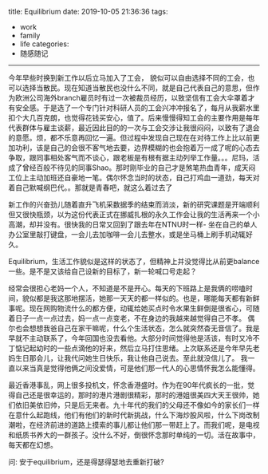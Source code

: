 title: Equilibrium
date: 2019-10-05 21:36:36
tags:
- work
- family
- life
categories:
- 随感随记
---

今年早些时换到新工作以后立马加入了工会， 貌似可以自由选择不同的工会，也可以选择当散民。现在知道当散民也没什么不同，就是自己代表自己的意思，但作为欧洲公司海外branch雇员时有过一次被裁员经历，以致坚信有工会大伞罩着才有安全感。于是选了一个专门针对科研人员的工会兴冲冲报名了，每月从我薪水里扣个大几百克朗，也觉得花钱买安心，值了。后来慢慢得知工会的主要作用是每年代表群体与雇主谈薪，最近因此目的的一次与工会交涉让我很闷闷，以致有了退会的意愿。烦，都不乐意再回忆一遍。但过程中发现自己现在在对待工作上比以前更加功利，该是自己的会很不客气地去要，边界模糊的也会抱着万一成了呢的心态去争取，跟同事相处客气而不谈心，跟老板是有根有据主动列举工作量。。。尼玛，活成了曾经百般不待见的同事Shao。那时刚毕业的自己才是煞笔热血青年，成天闷工位上主动加班还自豪地一笔。偶尔怀念当时的状态，自己打鸡血一道劲，每天对着自己默喊纲巴代。。那就是青春吧，就这么着过去了

新工作的兴奋劲儿随着直升飞机采数据季的结束而消淡，新的研究课题是开端顺利但又很快瓶颈，以为这份代表正式在挪威扎根的永久工作会让我的生活再来一个小高潮，却并没有。很快我的日常又回到了跟去年在NTNU时一样- 坐在自己的单人办公室里敲打键盘，一会儿去加咖啡一会儿去整水，或是坐马桶上刷手机动辄好久。

Equilibrium，生活工作貌似是这样的状态了，但精神上并没觉得比从前更balance一些。是不是又该给自己设新的目标了，新一轮喊口号走起？

经常会很担心老妈一个人，不知道是不是开心。每天的下班路上是我俩的唠嗑时间，貌似都是我这那地摆活，她那一天天的都一样似的。也是，哪能每天都有新鲜事呢。现在网购物流什么的都方便，动辄给她买点时令水果生鲜倒是很省心，可随着日子一点一点过去，妈一点一点变老，不在身边的我越来越觉得自己不孝。
偶尔也会想想我爸自己在家干嘛呢，什么个生活状态，怎么就突然杳无音信了。我是早就不主动联系了，今年回国也没去看他。大部分时间觉得他是活该，有时又冷不丁惦记起幼时的一些点滴他的好来，然后立马打住思绪。上次联系还是今年早先老妈生日那会儿，让我代问她生日快乐，我让他自己说去。至此就没信儿了。
我一直以来当真是觉得他俩之间没爱情，可是他们那一代人的心思情怀我怎么能懂得。

最近香港事乱，网上很多投机文，怀念香港盛时。作为在90年代疯长的一批，觉得自己还是很幸运的，那时的港片港剧很精彩，那时的港姐很美四大天王很帅，她们依旧美依旧帅，只是后无来者。九十年代的我们的父母还不像如今的家长们一样在意什么起跑线，他们有他们的新时代新挑战，什么下海炒股风啦，什么下岗改制潮啦，在经济前进的道路上摸索的事儿都让他们那一带赶上了。而我们呢，是电视和纸质书养大的一群孩子。没什么不好，倒很怀念那时单纯的一切。活在故事中，每天都在幻想。

问: 安于equilibrium，还是得瑟得瑟地去重新打破? 
